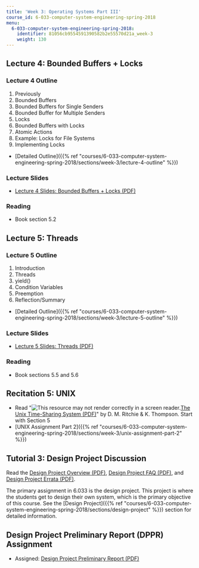```yaml
---
title: 'Week 3: Operating Systems Part III'
course_id: 6-033-computer-system-engineering-spring-2018
menu:
  6-033-computer-system-engineering-spring-2018:
    identifier: 81056cb9554591390582b2e55570d21a_week-3
    weight: 130
---
```

Lecture 4: Bounded Buffers + Locks
----------------------------------

### Lecture 4 Outline

1.  Previously
2.  Bounded Buffers
3.  Bounded Buffers for Single Senders
4.  Bounded Buffer for Multiple Senders
5.  Locks
6.  Bounded Buffers with Locks
7.  Atomic Actions
8.  Example: Locks for File Systems
9.  Implementing Locks

*   [Detailed Outline]({{% ref "courses/6-033-computer-system-engineering-spring-2018/sections/week-3/lecture-4-outline" %}})

### Lecture Slides

*   [Lecture 4 Slides: Bounded Buffers + Locks (PDF)](https://open-learning-course-data-ci.s3.amazonaws.com/6-033-computer-system-engineering-spring-2018/6c21c6d50181dc3406c1e988f60b8e24_MIT6_033S18lec4.pdf)

### Reading

*   Book section 5.2

Lecture 5: Threads
------------------

### Lecture 5 Outline

1.  Introduction
2.  Threads
3.  yield()
4.  Condition Variables
5.  Preemption
6.  Reflection/Summary

*   [Detailed Outline]({{% ref "courses/6-033-computer-system-engineering-spring-2018/sections/week-3/lecture-5-outline" %}})

### Lecture Slides

*   [Lecture 5 Slides: Threads (PDF)](https://open-learning-course-data-ci.s3.amazonaws.com/6-033-computer-system-engineering-spring-2018/d536852c8694227d8a220b4f55905207_MIT6_033S18lec5.pdf)

### Reading

*   Book sections 5.5 and 5.6

Recitation 5: UNIX
------------------

*   Read "![This resource may not render correctly in a screen reader.](/images/inacessible.gif)[The Unix Time-Sharing System (PDF)](https://people.eecs.berkeley.edu/~brewer/cs262/unix.pdf)" by D. M. Ritchie & K. Thompson. Start with Section 5
*   [UNIX Assignment Part 2]({{% ref "courses/6-033-computer-system-engineering-spring-2018/sections/week-3/unix-assignment-part-2" %}})

Tutorial 3: Design Project Discussion
-------------------------------------

Read the [Design Project Overview (PDF)](https://open-learning-course-data-ci.s3.amazonaws.com/6-033-computer-system-engineering-spring-2018/d0c9f5a952353e8d1757fbb2c66bef51_MIT6_033S18dp.pdf), [Design Project FAQ (PDF)](https://open-learning-course-data-ci.s3.amazonaws.com/6-033-computer-system-engineering-spring-2018/64c76f726de3a311cd25009c4ea1e872_MIT6_033S18dp_faq.pdf), and [Design Project Errata (PDF)](https://open-learning-course-data-ci.s3.amazonaws.com/6-033-computer-system-engineering-spring-2018/4459543a5a163192772e26bf814e1461_MIT6_033S18dp_errata.pdf).

The primary assignment in 6.033 is the design project. This project is where the students get to design their own system, which is the primary objective of this course. See the [Design Project]({{% ref "courses/6-033-computer-system-engineering-spring-2018/sections/design-project" %}}) section for detailed information.

Design Project Preliminary Report (DPPR) Assignment
---------------------------------------------------

*   Assigned: [Design Project Preliminary Report (PDF)](https://open-learning-course-data-ci.s3.amazonaws.com/6-033-computer-system-engineering-spring-2018/85b670dd8de4dbf6b591b48baa5d9789_MIT6_033S18dppr_writing.pdf)